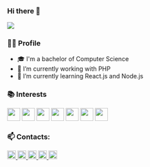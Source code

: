 ### Hi there 👋
![](https://komarev.com/ghpvc/?username=wellysonvie&color=green)
<!--
**wellysonvie/wellysonvie** is a ✨ _special_ ✨ repository because its `README.md` (this file) appears on your GitHub profile.
-->
### 👨‍💻 Profile
- 🎓 I'm a bachelor of Computer Science
- 🔭 I’m currently working with PHP
- 🌱 I’m currently learning React.js and Node.js

### 📚 Interests
<p>
	<img src="https://devicon.dev/devicon.git/icons/html5/html5-original-wordmark.svg" height="30" width="30">
	<img src="https://devicon.dev/devicon.git/icons/css3/css3-original-wordmark.svg" height="30" width="30">
	<img src="https://devicon.dev/devicon.git/icons/javascript/javascript-original.svg" height="30" width="30">
	<img src="https://devicon.dev/devicon.git/icons/react/react-original-wordmark.svg" height="30" width="30">
	<img src="https://devicon.dev/devicon.git/icons/nodejs/nodejs-original.svg" height="30" width="30">
	<img src="https://devicon.dev/devicon.git/icons/php/php-original.svg" height="30" width="30">
	<img src="https://devicon.dev/devicon.git/icons/laravel/laravel-plain-wordmark.svg" height="30" width="30">
</p>

### 📫 Contacts:

<p>
	<a target="_blank" href="https://www.linkedin.com/in/wellyson-vieira-b0651b178">
		<img src="https://www.flaticon.com/svg/static/icons/svg/145/145807.svg" width="20">
	</a>
	<a target="_blank" href="mailto:wellysonvie@gmail.com">
    		<img src="https://www.flaticon.com/svg/static/icons/svg/732/732200.svg" width="20">
  	</a>
  	<a target="_blank" href="https://www.facebook.com/wellyson.fla">
		<img src="https://www.flaticon.com/svg/static/icons/svg/145/145802.svg" width="20">
	</a>
	<a target="_blank" href="https://www.instagram.com/wellyson.vie">
		<img src="https://www.flaticon.com/svg/static/icons/svg/145/145805.svg" width="20">
	</a>
	<a target="_blank" href="https://twitter.com/wellysonvie">
		<img src="https://www.flaticon.com/svg/static/icons/svg/145/145812.svg" width="20">
	</a>
</p>

<!--
![Kshitij's github stats](https://github-readme-stats.vercel.app/api?username=wellysonvie&hide=contribs,prs&show_icons=true&hide_border=true&title_color=000)
![Top Langs](https://github-readme-stats.vercel.app/api/top-langs/?username=wellysonvie&layout=compact&hide_border=true)
-->

